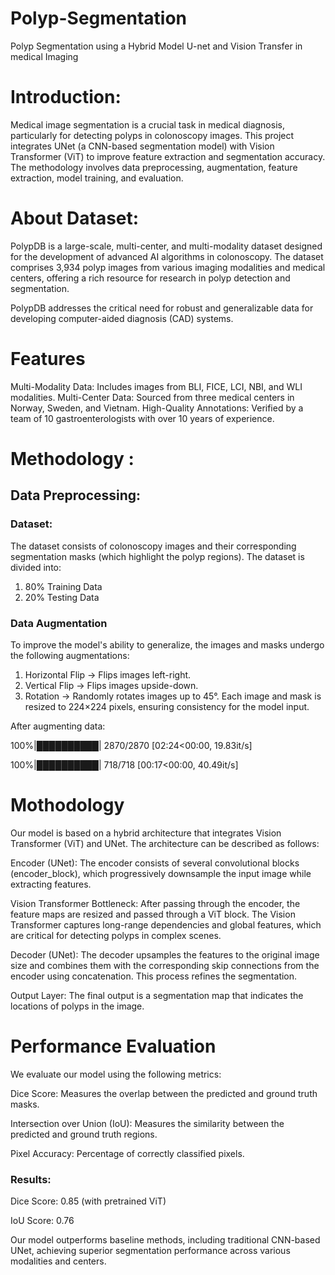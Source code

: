 # Polyp-Segmentation
Polyp Segmentation using a Hybrid Model U-net and Vision Transfer in medical Imaging  

# Introduction: 
Medical image segmentation is a crucial task in medical diagnosis, particularly for detecting polyps in colonoscopy images. This project integrates UNet (a CNN-based segmentation model) with Vision Transformer (ViT) to improve feature extraction and segmentation accuracy. The methodology involves data preprocessing, augmentation, feature extraction, model training, and evaluation.

# About Dataset: 
PolypDB is a large-scale, multi-center, and multi-modality dataset designed for the development of advanced AI algorithms in colonoscopy. The dataset comprises 3,934 polyp images from various imaging modalities and medical centers, offering a rich resource for research in polyp detection and segmentation.

PolypDB addresses the critical need for robust and generalizable data for developing computer-aided diagnosis (CAD) systems. 

# Features
Multi-Modality Data: Includes images from BLI, FICE, LCI, NBI, and WLI modalities.
Multi-Center Data: Sourced from three medical centers in Norway, Sweden, and Vietnam.
High-Quality Annotations: Verified by a team of 10 gastroenterologists with over 10 years of experience.

# Methodology :
## Data Preprocessing:
### Dataset: 
The dataset consists of colonoscopy images and their corresponding segmentation masks (which highlight the polyp regions).
The dataset is divided into:
1. 80% Training Data
2. 20% Testing Data

### Data Augmentation
To improve the model's ability to generalize, the images and masks undergo the following augmentations:
1. Horizontal Flip → Flips images left-right.
2. Vertical Flip → Flips images upside-down.
3. Rotation → Randomly rotates images up to 45°.
Each image and mask is resized to 224×224 pixels, ensuring consistency for the model input.

After augmenting data: 

100%|██████████| 2870/2870 [02:24<00:00, 19.83it/s]

100%|██████████| 718/718 [00:17<00:00, 40.49it/s]

# Mothodology 
Our model is based on a hybrid architecture that integrates Vision Transformer (ViT) and UNet. The architecture can be described as follows:

Encoder (UNet): The encoder consists of several convolutional blocks (encoder_block), which progressively downsample the input image while extracting features.

Vision Transformer Bottleneck: After passing through the encoder, the feature maps are resized and passed through a ViT block. The Vision Transformer captures long-range dependencies and global features, which are critical for detecting polyps in complex scenes.

Decoder (UNet): The decoder upsamples the features to the original image size and combines them with the corresponding skip connections from the encoder using concatenation. This process refines the segmentation.

Output Layer: The final output is a segmentation map that indicates the locations of polyps in the image.

# Performance Evaluation
We evaluate our model using the following metrics:

Dice Score: Measures the overlap between the predicted and ground truth masks.

Intersection over Union (IoU): Measures the similarity between the predicted and ground truth regions.

Pixel Accuracy: Percentage of correctly classified pixels.

### Results:
Dice Score: 0.85 (with pretrained ViT)

IoU Score: 0.76

Our model outperforms baseline methods, including traditional CNN-based UNet, achieving superior segmentation performance across various modalities and centers.





